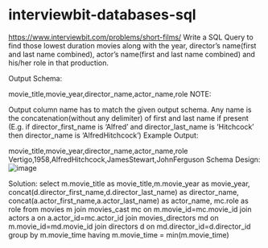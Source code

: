 # interviewbit-databases-sql
https://www.interviewbit.com/problems/short-films/
Write a SQL Query to find those lowest duration movies along with the year, director’s name(first and last name combined), actor’s name(first and last name combined) and his/her role in that production.

Output Schema:

movie_title,movie_year,director_name,actor_name,role
NOTE:

Output column name has to match the given output schema.
Any name is the concatenation(without any delimiter) of first and last name if present
(E.g. if director_first_name is ‘Alfred’ and director_last_name is ‘Hitchcock’ then director_name is ‘AlfredHitchcock’)
Example Output:

movie_title,movie_year,director_name,actor_name,role
Vertigo,1958,AlfredHitchcock,JamesStewart,JohnFerguson
Schema Design:
![image](https://user-images.githubusercontent.com/4672122/120895019-c88bb780-c638-11eb-9615-5749cf191b7b.png)

Solution:
select m.movie_title as movie_title,m.movie_year as movie_year,
concat(d.director_first_name,d.director_last_name) as director_name,
concat(a.actor_first_name,a.actor_last_name) as actor_name, mc.role as role
from movies m join movies_cast mc
on m.movie_id=mc.movie_id join actors a
on a.actor_id=mc.actor_id join movies_directors md
on m.movie_id=md.movie_id join directors d
on md.director_id=d.director_id
group by m.movie_time
having m.movie_time = min(m.movie_time)
